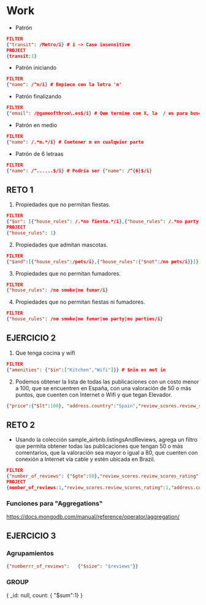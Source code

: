 # Work

- Patrón 
```json
FILTER
{"transit": /Metro/i} # i -> Case insensitive
PROJECT
{transit:1}
```

- Patrón iniciando
```json
FILTER
{"name": /^n/i} # Empiece con la letra 'n'
```

- Patrón finalizando
```json
FILTER
{"email": /@gameofthron\.es$/i} # Que termine con X, la  / es para buscar un símbolo que puede ser reservado.
```

- Patrón en medio
 ```json
FILTER
{"name": /.*m.*/i} # Contener m en cualquier parte
```

- Patrón de 6 letraas
```json
FILTER
{"name": /^......$/i} # Podría ser {"name": /^{6}$/i}
```

## RETO 1

1. Propiedades que no permitan fiestas.
```json
FILTER
{"$or": [{"house_rules": /.*no fiesta.*/i},{"house_rules": /.*no party.*/i},{"house_rules": /.*no parties.*/i}]} # -> {"house_rules": /.*no smoke.*|.*no fumar.*/i}
PROJECT
{"house_rules": 1}
```

2. Propiedades que admitan mascotas.
```json
FILTER
{"$and":[{"house_rules":/pets/i},{"house_rules":{"$not":/no pets/i}}]}  # Que diga pet y que no diga "no pet"
```

3. Propiedades que no permitan fumadores.
```json
FILTER
{"house_rules": /no smoke|no fumar/i}
```

4. Propiedades que no permitan fiestas ni fumadores.
```json
FILTER
{"house_rules": /no smoke|no fumar|no party|no parties/i}
```

## EJERCICIO 2

1. Que tenga cocina y wifi
```json
FILTER
{"amenities": {"$in":["Kitchen","Wifi"]}} # $nin es not in
```

2. Podemos obtener la lista de todas las publicaciones con un costo menor a 100, que se encuentren en España, con una valoración de 50 o más puntos, 
que cuenten con Internet o Wifi y que tegan Elevador.

```json
{"price":{"$lt":100}, "address.country":"Spain","review_scores.review_scores_rating" : {"$gt":50 }, "$and" : [{"amenities" :{ "$in" : ["Wifi", "Internet"]}},{"amenities" :{ "$in" : ["Elevator"]}}]}
```

## RETO 2

- Usando la colección sample_airbnb.listingsAndReviews, agrega un filtro que permita obtener todas las publicaciones que tengan 50 o más comentarios, 
que la valoración sea mayor o igual a 80, que cuenten con conexión a Internet vía cable y estén ubicada en Brazil.

```json
FILTER
{"number_of_reviews": {"$gte":50},"review_scores.review_scores_rating":{"$gte":80}, "address.country":"Brazil", "amenities": {"$in":["Ethernet connection"]}}
PROJECT
{number_of_reviews:1,"review_scores.review_scores_rating":1,"address.country":1,amenities:1}
```

### Funciones para "Aggregations"

https://docs.mongodb.com/manual/reference/operator/aggregation/

## EJERCICIO 3

### Agrupamientos
```json
{"numberrr_of_reviews":   {"$size": "$reviews"}}
```

### GROUP

{
  _id: null,
  count: {
   "$sum":1}
}
